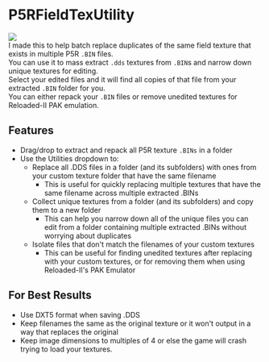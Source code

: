 # P5RFieldTexUtility
![](https://i.imgur.com/rjENEU8.png)  
I made this to help batch replace duplicates of the same field texture that exists in multiple P5R ``.BIN`` files.  
You can use it to mass extract ``.dds`` textures from ``.BIN``s and narrow down unique textures for editing.  
Select your edited files and it will find all copies of that file from your extracted ``.BIN`` folder for you.  
You can either repack your ``.BIN`` files or remove unedited textures for Reloaded-II PAK emulation.  
  
## Features
- Drag/drop to extract and repack all P5R texture ``.BINs`` in a folder
- Use the Utilities dropdown to:
  - Replace all .DDS files in a folder (and its subfolders) with ones from your custom texture folder that have the same filename
    - This is useful for quickly replacing multiple textures that have the same filename across multiple extracted .BINs
  - Collect unique textures from a folder (and its subfolders) and copy them to a new folder
    - This can help you narrow down all of the unique files you can edit from a folder containing multiple extracted .BINs without worrying about duplicates
  - Isolate files that don't match the filenames of your custom textures
    - This can be useful for finding unedited textures after replacing with your custom textures, or for removing them when using Reloaded-II's PAK Emulator
  
## For Best Results
- Use DXT5 format when saving .DDS
- Keep filenames the same as the original texture or it won't output in a way that replaces the original
- Keep image dimensions to multiples of 4 or else the game will crash trying to load your textures.
